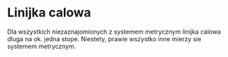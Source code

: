 # Linijka calowa

Dla wszystkich niezaznajomionych z systemem metrycznym linijka calowa dluga na
ok. jedna stope. Niestety, prawie wszystko inne mierzy sie systemem metrycznym.
